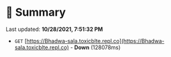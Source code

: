 # 📖 Summary
Last updated: **10/28/2021, 7:51:32 PM**

- `GET` [https://Bhadwa-sala.toxicblte.repl.co](https://Bhadwa-sala.toxicblte.repl.co) - **Down** (128078ms)
